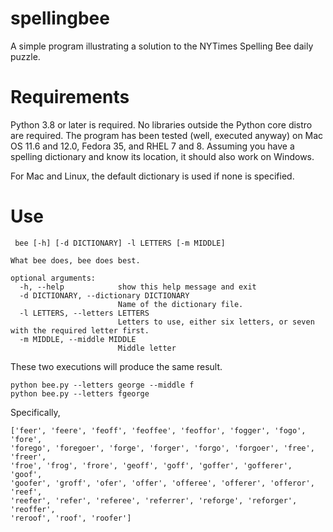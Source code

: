 # spellingbee
A simple program illustrating a solution to the NYTimes Spelling Bee daily puzzle.

# Requirements

Python 3.8 or later is required. No libraries outside the Python core
distro are required. The program has been tested (well, executed anyway)
on Mac OS 11.6 and 12.0, Fedora 35, and RHEL 7 and 8. Assuming you have
a spelling dictionary and know its location, it should also work on 
Windows.

For Mac and Linux, the default dictionary is used if none is specified.

# Use

```
 bee [-h] [-d DICTIONARY] -l LETTERS [-m MIDDLE]

What bee does, bee does best.

optional arguments:
  -h, --help            show this help message and exit
  -d DICTIONARY, --dictionary DICTIONARY
                        Name of the dictionary file.
  -l LETTERS, --letters LETTERS
                        Letters to use, either six letters, or seven with the required letter first.
  -m MIDDLE, --middle MIDDLE
                        Middle letter
```

These two executions will produce the same result.



```
python bee.py --letters george --middle f 
python bee.py --letters fgeorge
``` 

Specifically, 

```
['feer', 'feere', 'feoff', 'feoffee', 'feoffor', 'fogger', 'fogo', 'fore', 
'forego', 'foregoer', 'forge', 'forger', 'forgo', 'forgoer', 'free', 'freer', 
'froe', 'frog', 'frore', 'geoff', 'goff', 'goffer', 'gofferer', 'goof', 
'goofer', 'groff', 'ofer', 'offer', 'offeree', 'offerer', 'offeror', 'reef', 
'reefer', 'refer', 'referee', 'referrer', 'reforge', 'reforger', 'reoffer', 
'reroof', 'roof', 'roofer']
```

